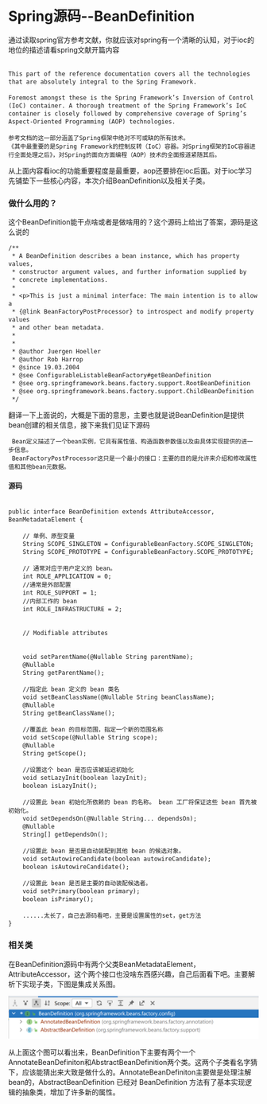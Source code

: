 # Spring源码--BeanDefinition

通过读取spring官方参考文献，你就应该对spring有一个清晰的认知，对于ioc的地位的描述请看spring文献开篇内容

```

This part of the reference documentation covers all the technologies that are absolutely integral to the Spring Framework.

Foremost amongst these is the Spring Framework’s Inversion of Control (IoC) container. A thorough treatment of the Spring Framework’s IoC container is closely followed by comprehensive coverage of Spring’s Aspect-Oriented Programming (AOP) technologies. 

‎参考文档的这一部分涵盖了Spring框架中绝对不可或缺的所有技术。
‎《其中最重要的是Spring Framework的控制反转（IoC）容器。对Spring框架的IoC容器进行全面处理之后》，对Spring的面向方面编程（AOP）技术的全面报道紧随其后。

```



从上面内容看ioc的功能重要程度是最重要，aop还要排在ioc后面。对于ioc学习先铺垫下一些核心内容，本次介绍BeanDefinition以及相关子类。

### 做什么用的？

这个BeanDefinition能干点啥或者是做啥用的？这个源码上给出了答案，源码是这么说的

```
/**
 * A BeanDefinition describes a bean instance, which has property values,
 * constructor argument values, and further information supplied by
 * concrete implementations.
 *
 * <p>This is just a minimal interface: The main intention is to allow a
 * {@link BeanFactoryPostProcessor} to introspect and modify property values
 * and other bean metadata.
 *
 *
 * @author Juergen Hoeller
 * @author Rob Harrop
 * @since 19.03.2004
 * @see ConfigurableListableBeanFactory#getBeanDefinition
 * @see org.springframework.beans.factory.support.RootBeanDefinition
 * @see org.springframework.beans.factory.support.ChildBeanDefinition
 */
```

翻译一下上面说的，大概是下面的意思，主要也就是说BeanDefinition是提供bean创建的相关信息，接下来我们见证下源码

```
 Bean定义描述了一个bean实例，它具有属性值、构造函数参数值以及由具体实现提供的进一步信息。
 BeanFactoryPostProcessor这只是一个最小的接口：主要的目的是允许来介绍和修改属性值和其他bean元数据。
```



#### 源码

```

public interface BeanDefinition extends AttributeAccessor, BeanMetadataElement {

	// 单例、原型变量
	String SCOPE_SINGLETON = ConfigurableBeanFactory.SCOPE_SINGLETON;
	String SCOPE_PROTOTYPE = ConfigurableBeanFactory.SCOPE_PROTOTYPE;

	// 通常对应于用户定义的 bean。
	int ROLE_APPLICATION = 0;
	//通常是外部配置
	int ROLE_SUPPORT = 1;
	//内部工作的 bean
	int ROLE_INFRASTRUCTURE = 2;


	// Modifiable attributes


	void setParentName(@Nullable String parentName);
	@Nullable
	String getParentName();

	//指定此 bean 定义的 bean 类名
	void setBeanClassName(@Nullable String beanClassName);
	@Nullable
	String getBeanClassName();

	//覆盖此 bean 的目标范围，指定一个新的范围名称
	void setScope(@Nullable String scope);
	@Nullable
	String getScope();

	//设置这个 bean 是否应该被延迟初始化
	void setLazyInit(boolean lazyInit);
	boolean isLazyInit();

	//设置此 bean 初始化所依赖的 bean 的名称。 bean 工厂将保证这些 bean 首先被初始化。
	void setDependsOn(@Nullable String... dependsOn);
	@Nullable
	String[] getDependsOn();

	//设置此 bean 是否是自动装配到其他 bean 的候选对象。
	void setAutowireCandidate(boolean autowireCandidate);
	boolean isAutowireCandidate();

	//设置此 bean 是否是主要的自动装配候选者。
	void setPrimary(boolean primary);
	boolean isPrimary();

	......太长了，自己去源码看吧，主要是设置属性的set，get方法
}

```



### 相关类

在BeanDefinition源码中有两个父类BeanMetadataElement，AttributeAccessor，这个两个接口也没啥东西感兴趣，自己后面看下吧。主要解析下实现子类，下图是集成关系图。

![](..\picture\图片2.png)

从上面这个图可以看出来，BeanDefinition下主要有两个一个AnnotateBeanDefiniton和AbstractBeanDefinition两个类。这两个子类看名字猜下，应该能猜出来大致是做什么的。AnnotateBeanDefiniton主要做是处理注解bean的，AbstractBeanDefinition 已经对 BeanDefinition 方法有了基本实现逻辑的抽象类，增加了许多新的属性。



